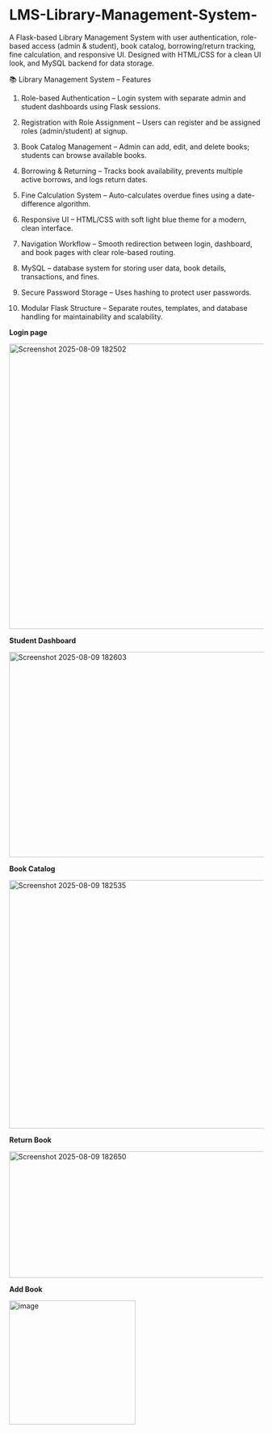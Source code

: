 # LMS-Library-Management-System-
A Flask-based Library Management System with user authentication, role-based access (admin &amp; student), book catalog, borrowing/return tracking, fine calculation, and responsive UI. Designed with HTML/CSS for a clean UI look, and MySQL backend for data storage. 

📚 Library Management System – Features

1. Role-based Authentication – Login system with separate admin and student dashboards using Flask sessions.

2. Registration with Role Assignment – Users can register and be assigned roles (admin/student) at signup.

3. Book Catalog Management – Admin can add, edit, and delete books; students can browse available books.

4. Borrowing & Returning – Tracks book availability, prevents multiple active borrows, and logs return dates.

5. Fine Calculation System – Auto-calculates overdue fines using a date-difference algorithm.

6. Responsive UI – HTML/CSS with soft light blue theme for a modern, clean interface.

7. Navigation Workflow – Smooth redirection between login, dashboard, and book pages with clear role-based routing.

8. MySQL –  database system for storing user data, book details, transactions, and fines.

9. Secure Password Storage – Uses hashing to protect user passwords.

10. Modular Flask Structure – Separate routes, templates, and database handling for maintainability and scalability.


**************Login page**************

<img width="877" height="564" alt="Screenshot 2025-08-09 182502" src="https://github.com/user-attachments/assets/b7f24fc5-7bfc-47f4-ac7a-f0ca3fbed309" /> 

************Student Dashboard************

<img width="968" height="406" alt="Screenshot 2025-08-09 182603" src="https://github.com/user-attachments/assets/587a8d8e-326c-4b67-bc83-d272658949aa" /> 

**************Book Catalog**************

<img width="1909" height="491" alt="Screenshot 2025-08-09 182535" src="https://github.com/user-attachments/assets/20c4ca5f-e133-43e7-863e-09cfa3a44abe" />

**************Return Book************** 

<img width="1040" height="250" alt="Screenshot 2025-08-09 182650" src="https://github.com/user-attachments/assets/8456528d-1c19-4b7d-9eb2-77588b53eeea" /> 

************Add Book************

<img width="250" height="245" alt="image" src="https://github.com/user-attachments/assets/37bdd455-930e-4e70-9670-306fa65daacf" />





